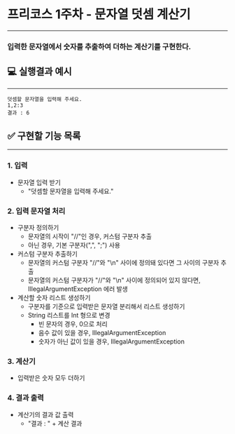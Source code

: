 # 프리코스 1주차 - 문자열 덧셈 계산기
- - -
### 입력한 문자열에서 숫자를 추출하여 더하는 계산기를 구현한다.
## 💻 실행결과 예시
- - -
```
덧셈할 문자열을 입력해 주세요.
1,2:3  
결과 : 6
```
## ✅ 구현할 기능 목록
- - -
### 1. 입력
- 문자열 입력 받기
  - "덧셈할 문자열을 입력해 주세요."
### 2. 입력 문자열 처리
- 구분자 정의하기
  - 문자열의 시작이 "//"인 경우, 커스텀 구분자 추출
  - 아닌 경우, 기본 구분자(",", ";") 사용
- 커스텀 구분자 추출하기
  - 문자열의 커스텀 구분자 "//"와 "\n" 사이에 정의돼 있다면 그 사이의 구분자 추출
  - 문자열의 커스텀 구분자가 "//"와 "\n" 사이에 정의되어 있지 않다면, IllegalArgumentException 에러 발생
- 계산할 숫자 리스트 생성하기
  - 구분자를 기준으로 입력받은 문자열 분리해서 리스트 생성하기
  - String 리스트를 Int 형으로 변경
    - 빈 문자의 경우, 0으로 처리
    - 음수 값이 있을 경우, IllegalArgumentException
    - 숫자가 아닌 값이 있을 경우, IllegalArgumentException
### 3. 계산기
- 입력받은 숫자 모두 더하기
### 4. 결과 출력
- 계산기의 결과 값 출력
  - "결과 : " + 계산 결과